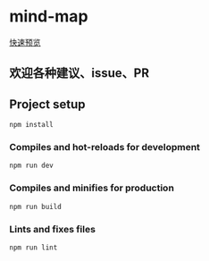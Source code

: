 # mind-map
[快速预览](https://qq919006380.github.io/MindMap/#/mindMap)
## 欢迎各种建议、issue、PR

## Project setup
```
npm install
```

### Compiles and hot-reloads for development
```
npm run dev
```

### Compiles and minifies for production
```
npm run build
```

### Lints and fixes files
```
npm run lint
```

 
